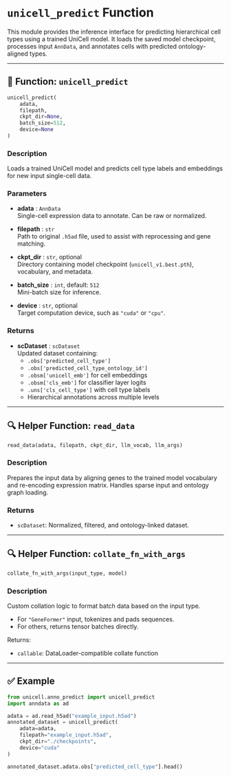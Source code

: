 # `unicell_predict` Function

This module provides the inference interface for predicting hierarchical cell types using a trained UniCell model. It loads the saved model checkpoint, processes input `AnnData`, and annotates cells with predicted ontology-aligned types.

---

## 🧬 Function: `unicell_predict`

```python
unicell_predict(
    adata,
    filepath,
    ckpt_dir=None,
    batch_size=512,
    device=None
)
```

### Description
Loads a trained UniCell model and predicts cell type labels and embeddings for new input single-cell data.

### Parameters
- **adata** : `AnnData`  
  Single-cell expression data to annotate. Can be raw or normalized.

- **filepath** : `str`  
  Path to original `.h5ad` file, used to assist with reprocessing and gene matching.

- **ckpt_dir** : `str`, optional  
  Directory containing model checkpoint (`unicell_v1.best.pth`), vocabulary, and metadata.

- **batch_size** : `int`, default: `512`  
  Mini-batch size for inference.

- **device** : `str`, optional  
  Target computation device, such as `"cuda"` or `"cpu"`.

### Returns
- **scDataset** : `scDataset`  
  Updated dataset containing:
  - `.obs['predicted_cell_type']`
  - `.obs['predicted_cell_type_ontology_id']`
  - `.obsm['unicell_emb']` for cell embeddings
  - `.obsm['cls_emb']` for classifier layer logits
  - `.uns['cls_cell_type']` with cell type labels
  - Hierarchical annotations across multiple levels

---

## 🔍 Helper Function: `read_data`

```python
read_data(adata, filepath, ckpt_dir, llm_vocab, llm_args)
```

### Description
Prepares the input data by aligning genes to the trained model vocabulary and re-encoding expression matrix. Handles sparse input and ontology graph loading.

### Returns
- `scDataset`: Normalized, filtered, and ontology-linked dataset.

---

## 🔍 Helper Function: `collate_fn_with_args`

```python
collate_fn_with_args(input_type, model)
```

### Description
Custom collation logic to format batch data based on the input type.

- For `"GeneFormer"` input, tokenizes and pads sequences.
- For others, returns tensor batches directly.

Returns:
- `callable`: DataLoader-compatible collate function

---

## ✅ Example

```python
from unicell.anno_predict import unicell_predict
import anndata as ad

adata = ad.read_h5ad("example_input.h5ad")
annotated_dataset = unicell_predict(
    adata=adata,
    filepath="example_input.h5ad",
    ckpt_dir="./checkpoints",
    device="cuda"
)

annotated_dataset.adata.obs["predicted_cell_type"].head()
```